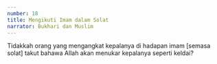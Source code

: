 ```yaml
---
number: 18
title: Mengikuti Imam dalam Solat
narrator: Bukhari dan Muslim
---
```


Tidakkah orang yang mengangkat kepalanya di hadapan imam [semasa solat] takut bahawa Allah akan menukar kepalanya seperti keldai?
